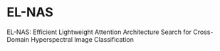 # EL-NAS
EL-NAS: Efficient Lightweight Attention Architecture Search for Cross-Domain Hyperspectral Image Classification

